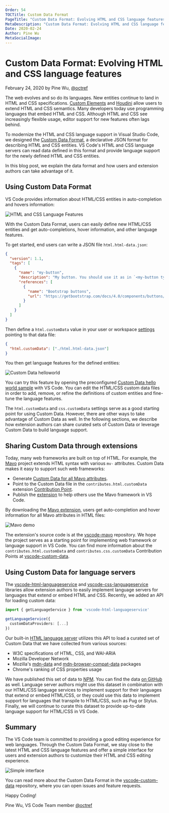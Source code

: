```yaml
---
Order: 54
TOCTitle: Custom Data Format
PageTitle: "Custom Data Format: Evolving HTML and CSS language features"
MetaDescription: "Custom Data Format: Evolving HTML and CSS language features"
Date: 2020-02-24
Author: Pine Wu
MetaSocialImage:
---
```


# Custom Data Format: Evolving HTML and CSS language features

February 24, 2020 by Pine Wu, [@octref](https://github.com/octref)

The web evolves and so do its languages. New entities continue to land in HTML and CSS specifications. [Custom Elements](https://developer.mozilla.org/en-US/docs/Web/Web_Components/Using_custom_elements) and [Houdini](https://developer.mozilla.org/en-US/docs/Web/Houdini) allow users to extend HTML and CSS semantics. Many developers today use programming languages that embed HTML and CSS. Although HTML and CSS see increasingly flexible usage, editor support for new features often lags behind.

To modernize the HTML and CSS language support in Visual Studio Code, we designed the [Custom Data Format](https://github.com/microsoft/vscode-custom-data), a declarative JSON format for describing HTML and CSS entities. VS Code's HTML and CSS language servers can read data defined in this format and provide language support for the newly defined HTML and CSS entities.

In this blog post, we explain the data format and how users and extension authors can take advantage of it.

## Using Custom Data Format

VS Code provides information about HTML/CSS entities in auto-completion and hovers information:

![HTML and CSS Language Features](html-css-language-features.png)

With the Custom Data Format, users can easily define new HTML/CSS entities and get auto-completions, hover information, and other language features.

To get started, end users can write a JSON file `html.html-data.json`:

```json
{
  "version": 1.1,
  "tags": [
    {
      "name": "my-button",
      "description": "My button. You should use it as in `<my-button type='alert'></mybutton>`.",
      "references": [
        {
          "name": "Bootstrap buttons",
          "url": "https://getbootstrap.com/docs/4.0/components/buttons/"
        }
      ]
    }
  ]
}
```

Then define a `html.customData` value in your user or workspace [settings](/docs/getstarted/settings.md) pointing to that data file:

```json
{
  "html.customData": ["./html.html-data.json"]
}
```

You then get language features for the defined entities:

![Custom Data helloworld](custom-data-helloworld.png)

You can try this feature by opening the preconfigured [Custom Data hello world sample](https://github.com/microsoft/vscode-custom-data/tree/master/samples/helloworld) with VS Code. You can edit the HTML/CSS custom data files in order to add, remove, or refine the definitions of custom entities and fine-tune the language features.

The `html.customData` and `css.customData` settings serve as a good starting point for using Custom Data. However, there are other ways to take advantage of Custom Data as well. In the following sections, we describe how extension authors can share curated sets of Custom Data or leverage Custom Data to build language support.

## Sharing Custom Data through extensions

Today, many web frameworks are built on top of HTML. For example, the [Mavo](https://mavo.io) project extends HTML syntax with various `mv-` attributes. Custom Data makes it easy to support such web frameworks:

- Generate [Custom Data for all Mavo attributes](https://github.com/octref/vscode-mavo/blob/master/data/mavo.json).
- Point to the Custom Data file in the `contributes.html.customData` extension [Contribution Point](https://code.visualstudio.com/api/references/contribution-points).
- Publish the [extension](https://marketplace.visualstudio.com/items?itemName=octref.vscode-mavo) to help others use the Mavo framework in VS Code.

By downloading the [Mavo extension](https://marketplace.visualstudio.com/items?itemName=octref.vscode-mavo), users get auto-completion and hover information for all Mavo attributes in HTML files:

![Mavo demo](mavo-demo.gif)

The extension's source code is at the [vscode-mavo](https://github.com/octref/vscode-mavo) repository. We hope the project serves as a starting point for implementing web framework or language support in VS Code. You can find more information about the `contributes.html.customData` and `contributes.css.customData` Contribution Points at [vscode-custom-data](https://github.com/microsoft/vscode-custom-data).

## Using Custom Data for language servers

The [vscode-html-languageservice](https://github.com/microsoft/vscode-html-languageservice) and [vscode-css-languageservice](https://github.com/microsoft/vscode-css-languageservice) libraries allow extension authors to easily implement language servers for languages that extend or embed HTML and CSS. Recently, we added an API for loading custom data:

```ts
import { getLanguageService } from 'vscode-html-languageservice'

getLanguageService({
  customDataProviders: [...]
})
```

Our built-in [HTML language server](https://github.com/microsoft/vscode/tree/master/extensions/html-language-features) utilizes this API to load a curated set of Custom Data that we have collected from various sources:

- W3C specifications of HTML, CSS, and WAI-ARIA
- Mozilla Developer Network
- Mozilla's [mdn-data](https://github.com/mdn/data) and [mdn-browser-compat-data](https://github.com/mdn/browser-compat-data) packages
- Chrome's ranking of CSS properties usage

We have published this set of data to [NPM](https://www.npmjs.com/package/vscode-web-custom-data). You can find the data [on GitHub](https://github.com/microsoft/vscode-custom-data/tree/master/web-data) as well. Language server authors might use this dataset in combination with our HTML/CSS language services to implement support for their languages that extend or embed HTML/CSS, or they could use this data to implement support for languages that transpile to HTML/CSS, such as Pug or Stylus. Finally, we will continue to curate this dataset to provide up-to-date language support for HTML/CSS in VS Code.

## Summary

The VS Code team is committed to providing a good editing experience for web languages. Through the Custom Data Format, we stay close to the latest HTML and CSS language features and offer a simple interface for users and extension authors to customize their HTML and CSS editing experience.

![Simple interface](simple-interface.png)

You can read more about the Custom Data Format in the [vscode-custom-data](https://github.com/microsoft/vscode-custom-data) repository, where you can open issues and feature requests.

Happy Coding!

Pine Wu, VS Code Team member [@octref](https://github.com/octref)
